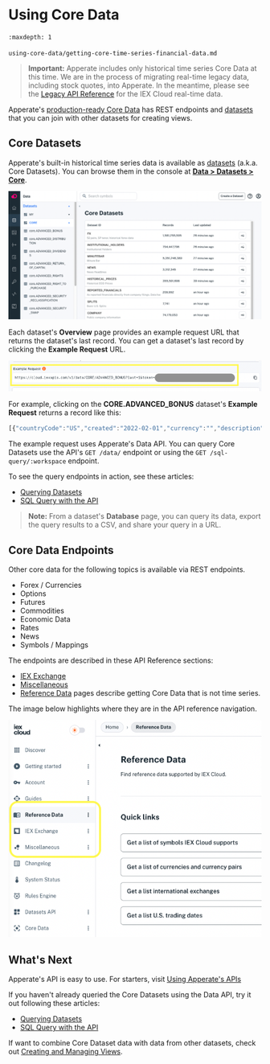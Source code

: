 # Using Core Data

```{toctree}
:maxdepth: 1

using-core-data/getting-core-time-series-financial-data.md
```

> **Important:** Apperate includes only historical time series Core Data at this time. We are in the process of migrating real-time legacy data, including stock quotes, into Apperate. In the meantime, please see the [Legacy API Reference](https://iexcloud.io/docs/api/) for the IEX Cloud real-time data.

Apperate's [production-ready Core Data](./getting-started/production-ready-core-data.md) has REST endpoints and [datasets](./reference/glossary.md#dataset) that you can join with other datasets for creating views.

## Core Datasets

Apperate's built-in historical time series data is available as [datasets](./reference/glossary.md#dataset) (a.k.a. Core Datasets). You can browse them in the console at [**Data > Datasets > Core**](https://iexcloud.io/console/datasets/core).

![](./using-core-data/core-datasets.png)

Each dataset's **Overview** page provides an example request URL that returns the dataset's last record. You can get a dataset's last record by clicking the **Example Request** URL.

![](./using-core-data/core-dataset-example-request.png)

For example, clicking on the **CORE.ADVANCED_BONUS** dataset's **Example Request** returns a record like this:

```javascript
[{"countryCode":"US","created":"2022-02-01","currency":"","description":"Global X MSCI China Industrials ETF","exDate":"2022-12-29","figi":"BBG000PYH302","flag":"","fromFactor":0,"lastUpdated":"2022-02-01","notes":null,"parValue":0,"parValueCurrency":"USD","paymentDate":"2023-01-09","recordDate":"2022-12-30","refid":"2433108","securityType":"Exchange Traded Fund","symbol":"CHII","toFactor":0,"id":"ADVANCED_BONUS","key":"CHII","subkey":"2433108","date":1672272000000,"updated":1652531939424.008}]
```

The example request uses Apperate's Data API. You can query Core Datasets use the API's `GET /data/` endpoint or using the `GET /sql-query/:workspace` endpoint. 

To see the query endpoints in action, see these articles:

- [Querying Datasets](./interacting-with-your-data/querying-data/querying-datasets.md)
- [SQL Query with the API](./interacting-with-your-data/querying-data/sql-query-with-the-api.md)

> **Note:** From a dataset's **Database** page, you can query its data, export the query results to a CSV, and share your query in a URL. 

## Core Data Endpoints

Other core data for the following topics is available via REST endpoints.

- Forex / Currencies
- Options
- Futures
- Commodities
- Economic Data
- Rates
- News
- Symbols / Mappings

The endpoints are described in these API Reference sections:

- [IEX Exchange](https://iexcloud.io/docs/iex-exchange)
- [Miscellaneous](https://iexcloud.io/docs/miscellaneous)
- [Reference Data](https://iexcloud.io/docs/reference-data) pages describe getting Core Data that is not time series.

The image below highlights where they are in the API reference navigation.

![](./using-core-data/core-data-endpoint-sections.png)

## What's Next

Apperate's API is easy to use. For starters, visit [Using Apperate's APIs](./interacting-with-your-data/apperate-api-basics.md)

If you haven't already queried the Core Datasets using the Data API, try it out following these articles:

- [Querying Datasets](./interacting-with-your-data/querying-data/querying-datasets.md)
- [SQL Query with the API](./interacting-with-your-data/querying-data/sql-query-with-the-api.md)

If want to combine Core Dataset data with data from other datasets, check out [Creating and Managing Views](./managing-your-data/creating-and-managing-views.md).